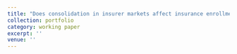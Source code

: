 ```yaml
---
title: "Does consolidation in insurer markets affect insurance enrollment and drug expenditures? Evidence from Medicare Part D (with Pinka Chatterji, Chun-Yu Ho, Tao Jin and Yichuan Wang)"
collection: portfolio 
category: working paper
excerpt: ''
venue: ''
---
```


